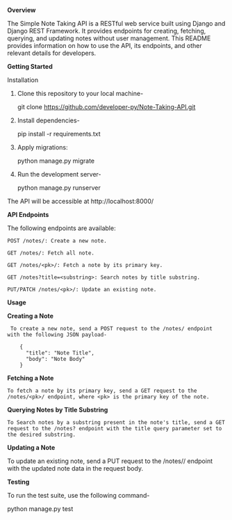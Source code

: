 **Overview**

The Simple Note Taking API is a RESTful web service built using Django and Django REST Framework. It provides endpoints for creating, fetching, querying, and updating notes without user management. This README provides information on how to use the API, its endpoints, and other relevant details for developers.

**Getting Started**

Installation
1. Clone this repository to your local machine-

    git clone https://github.com/developer-py/Note-Taking-API.git
3. Install dependencies-

    pip install -r requirements.txt
5. Apply migrations:

    python manage.py migrate

7. Run the development server-

    python manage.py runserver
 

The API will be accessible at http://localhost:8000/


**API Endpoints**

The following endpoints are available:

    POST /notes/: Create a new note.

    GET /notes/: Fetch all note.
   
    GET /notes/<pk>/: Fetch a note by its primary key.

    GET /notes?title=<substring>: Search notes by title substring.

    PUT/PATCH /notes/<pk>/: Update an existing note.



**Usage**

   **Creating a Note**

     To create a new note, send a POST request to the /notes/ endpoint with the following JSON payload-

        {
          "title": "Note Title",
          "body": "Note Body"
        }

   **Fetching a Note**

    To fetch a note by its primary key, send a GET request to the /notes/<pk>/ endpoint, where <pk> is the primary key of the note.
  
  **Querying Notes by Title Substring**
  
    To Search notes by a substring present in the note's title, send a GET request to the /notes? endpoint with the title query parameter set to the desired substring.

  **Updating a Note**
   
   To update an existing note, send a PUT request to the /notes/<pk>/ endpoint with the updated note data in the request body.
  
**Testing**

 To run the test suite, use the following command-

  python manage.py test


  

